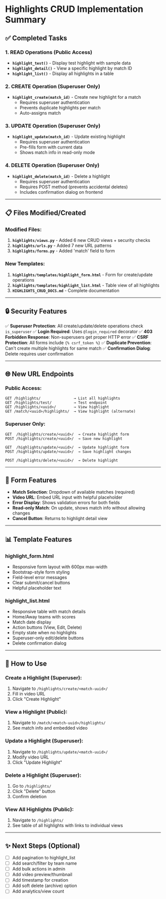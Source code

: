 # Highlights CRUD Implementation Summary

## ✅ Completed Tasks

### 1. READ Operations (Public Access)
- **`highlight_test()`** - Display test highlight with sample data
- **`highlight_detail()`** - View a specific highlight by match ID
- **`highlight_list()`** - Display all highlights in a table

### 2. CREATE Operation (Superuser Only)
- **`highlight_create(match_id)`** - Create new highlight for a match
  - Requires superuser authentication
  - Prevents duplicate highlights per match
  - Auto-assigns match

### 3. UPDATE Operation (Superuser Only)
- **`highlight_update(match_id)`** - Update existing highlight
  - Requires superuser authentication
  - Pre-fills form with current data
  - Shows match info in read-only mode

### 4. DELETE Operation (Superuser Only)
- **`highlight_delete(match_id)`** - Delete a highlight
  - Requires superuser authentication
  - Requires POST method (prevents accidental deletes)
  - Includes confirmation dialog on frontend

---

## 📋 Files Modified/Created

### Modified Files:
1. **`highlights/views.py`** - Added 6 new CRUD views + security checks
2. **`highlights/urls.py`** - Added 7 new URL patterns
3. **`highlights/forms.py`** - Added 'match' field to form

### New Templates:
1. **`highlights/templates/highlight_form.html`** - Form for create/update operations
2. **`highlights/templates/highlight_list.html`** - Table view of all highlights
3. **`HIGHLIGHTS_CRUD_DOCS.md`** - Complete documentation

---

## 🔒 Security Features

✅ **Superuser Protection**: All create/update/delete operations check `is_superuser`
✅ **Login Required**: Uses `@login_required` decorator
✅ **403 Forbidden Response**: Non-superusers get proper HTTP error
✅ **CSRF Protection**: All forms include `{% csrf_token %}`
✅ **Duplicate Prevention**: Can't create multiple highlights for same match
✅ **Confirmation Dialog**: Delete requires user confirmation

---

## 🌐 New URL Endpoints

### Public Access:
```
GET /highlights/               → List all highlights
GET /highlights/test/          → Test endpoint
GET /highlights/<uuid>/        → View highlight
GET /match/<uuid>/highlights/  → View highlight (alternate)
```

### Superuser Only:
```
GET  /highlights/create/<uuid>/  → Create highlight form
POST /highlights/create/<uuid>/  → Save new highlight

GET  /highlights/update/<uuid>/  → Update highlight form
POST /highlights/update/<uuid>/  → Save highlight changes

POST /highlights/delete/<uuid>/  → Delete highlight
```

---

## 📝 Form Features

- **Match Selection**: Dropdown of available matches (required)
- **Video URL**: Embed URL input with helpful placeholder
- **Error Display**: Shows validation errors for both fields
- **Read-only Match**: On update, shows match info without allowing changes
- **Cancel Button**: Returns to highlight detail view

---

## 📊 Template Features

### highlight_form.html
- Responsive form layout with 600px max-width
- Bootstrap-style form styling
- Field-level error messages
- Clear submit/cancel buttons
- Helpful placeholder text

### highlight_list.html
- Responsive table with match details
- Home/Away teams with scores
- Match date display
- Action buttons (View, Edit, Delete)
- Empty state when no highlights
- Superuser-only edit/delete buttons
- Delete confirmation dialog

---

## 🚀 How to Use

### Create a Highlight (Superuser):
1. Navigate to `/highlights/create/<match-uuid>/`
2. Fill in video URL
3. Click "Create Highlight"

### View a Highlight (Public):
1. Navigate to `/match/<match-uuid>/highlights/`
2. See match info and embedded video

### Update a Highlight (Superuser):
1. Navigate to `/highlights/update/<match-uuid>/`
2. Modify video URL
3. Click "Update Highlight"

### Delete a Highlight (Superuser):
1. Go to `/highlights/`
2. Click "Delete" button
3. Confirm deletion

### View All Highlights (Public):
1. Navigate to `/highlights/`
2. See table of all highlights with links to individual views

---

## ✨ Next Steps (Optional)

- [ ] Add pagination to highlight_list
- [ ] Add search/filter by team name
- [ ] Add bulk actions in admin
- [ ] Add video preview/thumbnail
- [ ] Add timestamp for creation
- [ ] Add soft delete (archive) option
- [ ] Add analytics/view count
